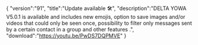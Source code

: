 {
 "version":"91",
 "title":"Update available 🛠️",
 "description":"DELTA YOWA V5.0.1 is available and includes new emojis, option to save images and/or videos that could only be seen once, possibility to filter only messages sent by a certain contact in a group and other features .",
"download":"https://youtu.be/PwDS7DQPMVE"
}
